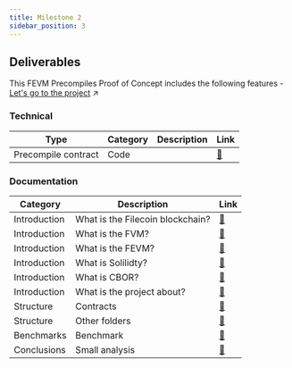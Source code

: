 ```yaml
---
title: Milestone 2
sidebar_position: 3
---
```


## Deliverables

This FEVM Precompiles Proof of Concept includes the following features - [Let's go to the project](https://github.com/Zondax/fevm-precompile) :arrow_upper_right:

### Technical
| Type                                      | Category | Description                                                       | Link                                                                                  |
|-------------------------------------------|----------|-------------------------------------------------------------------|---------------------------------------------------------------------------------------|
| Precompile contract             | Code     |  | [:link:](https://github.com/Zondax/fevm-precompiles/blob/main/contract/precompile.sol) |


### Documentation 

| Category      | Description                      | Link                                                                                                                                          |
|---------------|----------------------------------|-----------------------------------------------------------------------------------------------------------------------------------------------|
 | Introduction  | What is the Filecoin blockchain? | [:link:](https://github.com/Zondax/fevm-precompile/blob/master/docs/fevm-precompile/introduction/introduction.md#what-is-the-filecoin-blockchain) |
 | Introduction  | What is the FVM?                 | [:link:](https://github.com/Zondax/fevm-precompile/blob/master/docs/fevm-precompile/introduction/introduction.md#what-is-the-fvm)                 |
 | Introduction  | What is the FEVM?                | [:link:](https://github.com/Zondax/fevm-precompile/blob/master/docs/fevm-precompile/introduction/introduction.md#what-is-the-fevm)                |
 | Introduction  | What is Solilidty?               | [:link:](https://github.com/Zondax/fevm-precompile/blob/master/docs/fevm-precompile/introduction/tech-involved.md#what-is-solidity)               |
 | Introduction  | What is CBOR?                    | [:link:](https://github.com/Zondax/fevm-precompile/blob/master/docs/fevm-precompile/introduction/tech-involved.md#what-is-cbor)                   |
 | Introduction  | What is the project about?       | [:link:](https://github.com/Zondax/fevm-precompile/blob/master/docs/fevm-precompile/fevm-cbor-poc.md)                                             |
 | Structure     | Contracts                        | [:link:](https://github.com/Zondax/fevm-precompile/blob/master/docs/fevm-precompile/structure#contracts.md)                                       |
 | Structure     | Other folders                    | [:link:](https://github.com/Zondax/fevm-precompile/blob/master/docs/fevm-precompile/structure#other-folders.md)                                   |
 | Benchmarks    | Benchmark                        | [:link:](https://github.com/Zondax/fevm-precompile/blob/master/docs/fevm-precompile/benchmark.md#talc)                                            |                                       |
 | Conclusions   | Small analysis                   | [:link:](https://github.com/Zondax/fevm-precompile/blob/master/docs/fevm-precompile/conclusions.md)                                               |
